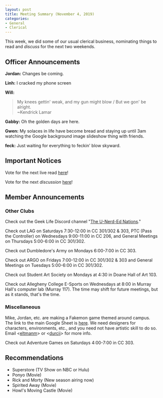 ```yaml
---
layout: post
title: Meeting Summary (November 4, 2019)
categories:
- General
- Clerical
---
```


This week, we did some of our usual clerical business, nominating things to read and *discuss* for the next two weekends.

## Officer Announcements

**Jordan:**  Changes be coming.

**Linh:**  I cracked my phone screen

**Will:**

> My knees gettin' weak, and my gun might blow / But we gon' be alright.  
>~Kendrick Lamar

**Gabby:**  Oh the golden days are here.

**Gwen:**  My solaces in life have become bread and staying up until 3am watching the Google background image slideshow thing with friends.

**feck:**  Just waiting for everything to feckin' blow skyward.

## Important Notices

Vote for the next live read [here](https://docs.google.com/forms/d/e/1FAIpQLSfGLhY6VI3h5gFQDSTF2xW5V5QHsVKEgQxQlwRyA8CRdhpGuQ/viewform?usp=sf_link)!

Vote for the next *discussion* [here](https://docs.google.com/forms/d/e/1FAIpQLSdFoutDTgm5FVJtaEw-SKTFAPHpSi9yXRuoxW1I-28M6eOB8w/viewform?usp=sf_link)!

## Member Announcements

### Other Clubs

Check out the Geek Life Discord channel "[The U-Nerd-Ed Nations](https://discord.gg/bKXT3FM)."

Check out LAG on Saturdays 7:30-12:00 in CC 301/302 & 303, PTC (Pass the Controller) on Wednesdays 9:00-11:00 in CC 206, and General Meetings on Thursdays 5:00-6:00 in CC 301/302.

Check out Dumbledore's Army on Mondays 6:00-7:00 in CC 303.

Check out ARGO on Fridays 7:00-12:00 in CC 301/302 & 303 and General Meetings on Tuesdays 5:00-6:00 in CC 301/302.

Check out Student Art Society on Mondays at 4:30 in Doane Hall of Art 103.

Check out Allegheny College E-Sports on Wednesdays at 8:00 in Murray Hall's computer lab (Murray 117).  The time may shift for future meetings, but as it stands, that's the time.

### Miscellaneous

Mike, Jordan, etc. are making a Fakemon game themed around campus.  The link to the main Google Sheet is [here](https://docs.google.com/spreadsheets/d/1mO_jn8xz4hN0sAEAv0LH6S_IHrX8TrWRkwoyjccBwHI/edit).  We need designers for characters, environments, etc., and you need not have artistic skill to do so.  Email <[eltmanm](mailto:eltmanm@allegheny.edu)> or <[durcij](mailto:durcij@allegheny.edu)> for more info.

Check out Adventure Games on Saturdays 4:00-7:00 in CC 303.

## Recommendations

* Superstore (TV Show on NBC or Hulu)
* Ponyo (Movie)
* Rick and Morty (New season airing now)
* Spirited Away (Movie)
* Howl's Moving Castle (Movie)
